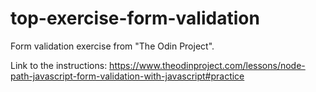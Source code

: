 # top-exercise-form-validation
Form validation exercise from "The Odin Project".

Link to the instructions: https://www.theodinproject.com/lessons/node-path-javascript-form-validation-with-javascript#practice
